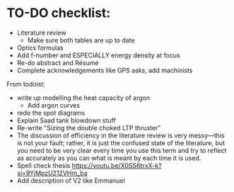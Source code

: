 # TO-DO checklist:
- Literature review
    - Make sure both tables are up to date
- Optics formulas
- Add f-number and ESPECIALLY energy density at focus
- Re-do abstract and Résumé
- Complete acknowledgements like GPS asks, add machinists

From todoist:
- write up modelling the heat capacity of argon
    - Add argon curves
- redo the spot diagrams
- Explain Saad tank blowdown stuff
- Re-write "Sizing the double choked LTP thruster"
- The discussion of efficiency in the literature review is very messy—this is not your fault; rather, it is just the confused state of the literature, but you need to be very clear every time you use this term and try to reflect as accurately as you can what is meant by each time it is used.
- Spell check thesis https://youtu.be/X0SS6trxX-k?si=9YjMpzU212VHm_ba
- Add description of V2 like Emmanuel
